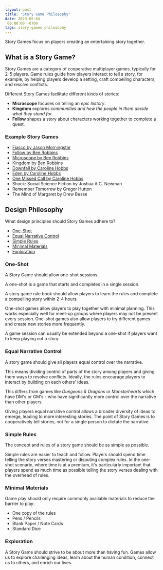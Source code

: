 ```yaml
---
layout: post
title: "Story Game Philosophy"
date: 2023-06-04
 00:00:00 -0700
tags: story-games philosophy
---
```


Story Games focus on players creating an entertaining story together.

## What is a Story Game?

Story Games are a category of cooperative multiplayer games, typically for 2-5 players. Game rules guide how players interact to tell a story, for example, by helping players develop a setting, craft compelling characters, and resolve conflicts.

Different Story Games facilitate different kinds of stories:

- __Microscope__ focuses on telling an _epic history_.
- __Kingdom__ explores _communities and how the people in them decide what they stand for_.
- __Follow__ shapes a story about characters working together to complete a quest.

### Example Story Games

- [Fiasco by Jason Morningstar](https://bullypulpitgames.com/games/fiasco/)
- [Follow by Ben Robbins](http://www.lamemage.com/follow/)
- [Microscope by Ben Robbins](http://www.lamemage.com/microscope/)
- [Kingdom by Ben Robbins](http://www.lamemage.com/kingdom/)
- [Downfall by Caroline Hobbs](http://lessthanthreegames.com/downfall.html)
- [Eden by Caroline Hobbs](http://lessthanthreegames.com/eden.html)
- [One Missed Call by Caroline Hobbs](http://lessthanthreegames.com/one_missed_call.html)
- Shock: Social Science Fiction by Joshua A.C. Newman
- Remember Tomorrow by Gregor Hutton
- The Mind of Margaret by Drew Besse

## Design Philosophy

What design principles should Story Games adhere to?

- [One-Shot](#one-shot)
- [Equal Narrative Control](#equal-narrative-control)
- [Simple Rules](#simple-rules)
- [Minimal Materials](#minimal-materials)
- [Exploration](#exploration)

### One-Shot

A Story Game should allow one-shot sessions.

A one-shot is a game that starts and completes in a single session.

A story game rule book should allow players to learn the rules and complete a compelling story within 2-4 hours.

One-shot games allow players to play together with minimal planning. This works especially well for meet-up groups where players may not be present every session. One-shot games also allow players to try different games and create new stories more frequently.

A game session can usually be extended beyond a one-shot if players want to keep playing out a story.

### Equal Narrative Control

A story game should give all players equal control over the narrative.

This means dividing control of parts of the story among players and giving them ways to resolve conflicts. Ideally, the rules encourage players to interact by building on each others' ideas.

This differs from games like _Dungeons & Dragons_ or _Monsterhearts_ which have DM's or GM's - who have significantly more control over the narrative than other players.

Giving players equal narrative control allows a broader diversity of ideas to emerge, leading to more interesting stories. The point of Story Games is to cooperatively tell stories, not for a single person to dictate the narrative.

### Simple Rules

The concept and rules of a story game should be as simple as possible.

Simple rules are easier to teach and follow. Players should spend time telling the story verses mastering or disputing complex rules. In the one-shot scenario, where time is at a premium, it's particularly important that players spend as much time as possible telling the story verses dealing with the overhead of rules.

### Minimal Materials

Game play should only require commonly available materials to reduce the barrier to play:

- One copy of the rules
- Pens / Pencils
- Blank Paper / Note Cards
- Standard Dice

### Exploration

A Story Game should strive to be about more than having fun. Games allow us to explore challenging ideas, learn about the human condition, connect us to others, and enrich our lives.
